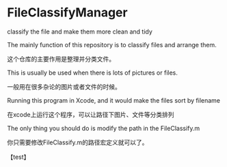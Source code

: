 # FileClassifyManager
classify the file and make them more clean and tidy

The mainly function of this repository is to classify files and arrange them.

这个仓库的主要作用是整理并分类文件。

This is usually be used when there is lots of pictures or files.

一般用在很多杂论的图片或者文件的时候。

Running this program in Xcode, and it would make the files sort by filename

在xcode上运行这个程序，可以让路径下图片、文件等分类排列

The only thing you should do is modify the  path  in the FileClassify.m

你只需要修改FileClassify.m的路径宏定义就可以了。

【test】